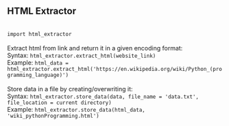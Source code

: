 <h2>HTML Extractor</h2>
<br>
<code>import html_extractor</code>
<br>
<br>
Extract html from link and return it in a given encoding format:<br>
Syntax: <code>html_extractor.extract_html(website_link)</code><br>
Example: <code>html_data = html_extractor.extract_html('https://en.wikipedia.org/wiki/Python_(programming_language)')</code>
<br>
<br>
Store data in a file by creating/overwriting it:<br>
Syntax: <code>html_extractor.store_data(data, file_name = 'data.txt', file_location = current directory)</code><br>
Example: <code>html_extractor.store_data(html_data, 'wiki_pythonProgramming.html')</code>
